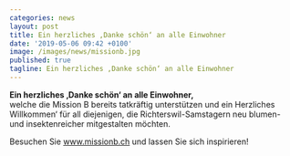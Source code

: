 ```yaml
---
categories: news
layout: post
title: Ein herzliches ‚Danke schön‘ an alle Einwohner 
date: '2019-05-06 09:42 +0100'
image: /images/news/missionb.jpg
published: true
tagline: Ein herzliches ‚Danke schön‘ an alle Einwohner
---
```


**Ein herzliches ‚Danke schön‘ an alle Einwohner,**  
welche die Mission B bereits tatkräftig unterstützen und ein Herzliches Willkommen‘ für all diejenigen, die Richterswil-Samstagern neu blumen- und insektenreicher mitgestalten möchten.  

Besuchen Sie www.missionb.ch und lassen Sie sich inspirieren!  
  
